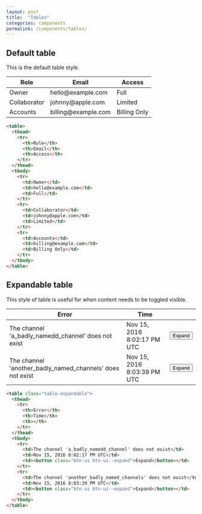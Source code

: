 ```yaml
---
layout: post
title:  "Tables"
categories: components
permalink: /components/tables/
---
```


## Default table

This is the default table style.

<div class="pattern">
  <table>
    <thead>
      <tr>
        <th>Role</th>
        <th>Email</th>
        <th>Access</th>
      </tr>
    </thead>
    <tbody>
      <tr>
        <td>Owner</td>
        <td>hello@example.com</td>
        <td>Full</td>
      </tr>
      <tr>
        <td>Collaborator</td>
        <td>johnny@apple.com</td>
        <td>Limited</td>
      </tr>
      <tr>
        <td>Accounts</td>
        <td>billing@example.com</td>
        <td>Billing Only</td>
      </tr>
    </tbody>
  </table>
</div>

``` html
<table>
  <thead>
    <tr>
      <th>Role</th>
      <th>Email</th>
      <th>Access</th>
    </tr>
  </thead>
  <tbody>
    <tr>
      <td>Owner</td>
      <td>hello@example.com</td>
      <td>Full</td>
    </tr>
    <tr>
      <td>Collaborator</td>
      <td>johnny@apple.com</td>
      <td>Limited</td>
    </tr>
    <tr>
      <td>Accounts</td>
      <td>billing@example.com</td>
      <td>Billing Only</td>
    </tr>
  </tbody>
</table>
```

## Expandable table

This style of table is useful for when content needs to be toggled visible.

<div class="pattern">
  <table class="table-expandable">
    <thead>
      <tr>
        <th>Error</th>
        <th>Time</th>
        <th></th>
      </tr>
    </thead>
    <tbody>
      <tr>
        <td>The channel 'a_badly_namedd_channel' does not exist</td>
        <td>Nov 15, 2016 8:02:17 PM UTC</td>
        <td><button class="btn-ui btn-ui--expand">Expand</button></td>
      </tr>
      <tr>
        <td>The channel 'another_badly_named_channels' does not exist</td>
        <td>Nov 15, 2016 8:03:39 PM UTC</td>
        <td><button class="btn-ui btn-ui--expand">Expand</button></td>
      </tr>
    </tbody>
  </table>
</div>

```html
<table class="table-expandable">
  <thead>
    <tr>
      <th>Error</th>
      <th>Time</th>
      <th></th>
    </tr>
  </thead>
  <tbody>
    <tr>
      <td>The channel 'a_badly_namedd_channel' does not exist</td>
      <td>Nov 15, 2016 8:02:17 PM UTC</td>
      <td><button class="btn-ui btn-ui--expand">Expand</button></td>
    </tr>
    <tr>
      <td>The channel 'another_badly_named_channels' does not exist</td>
      <td>Nov 15, 2016 8:03:39 PM UTC</td>
      <td><button class="btn-ui btn-ui--expand">Expand</button></td>
    </tr>
  </tbody>
</table>
```
